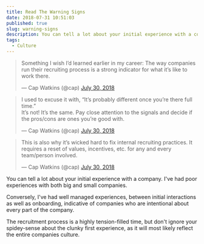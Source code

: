 ```yaml
---
title: Read The Warning Signs
date: 2018-07-31 10:51:03
published: true
slug: warning-signs
description: You can tell a lot about your initial experience with a company.
tags:
  - Culture
---
```


<blockquote class="twitter-tweet center" data-lang="en"><p lang="en" dir="ltr">Something I wish I’d learned earlier in my career: The way companies run their recruiting process is a strong indicator for what it’s like to work there.</p>&mdash; Cap Watkins (@cap) <a href="https://twitter.com/cap/status/1024016820280479744?ref_src=twsrc%5Etfw">July 30, 2018</a></blockquote>
<script async src="https://platform.twitter.com/widgets.js" charset="utf-8"></script>

<blockquote class="twitter-tweet" data-conversation="none" data-lang="en"><p lang="en" dir="ltr">I used to excuse it with, “It’s probably different once you’re there full time.”<br>It’s not! It’s the same. Pay close attention to the signals and decide if the pros/cons are ones you’re good with.</p>&mdash; Cap Watkins (@cap) <a href="https://twitter.com/cap/status/1024019026144632832?ref_src=twsrc%5Etfw">July 30, 2018</a></blockquote>
<script async src="https://platform.twitter.com/widgets.js" charset="utf-8"></script>

<blockquote class="twitter-tweet" data-conversation="none" data-lang="en"><p lang="en" dir="ltr">This is also why it’s wicked hard to fix internal recruiting practices. It requires a reset of values, incentives, etc. for any and every team/person involved.</p>&mdash; Cap Watkins (@cap) <a href="https://twitter.com/cap/status/1024019819325255680?ref_src=twsrc%5Etfw">July 30, 2018</a></blockquote>
<script async src="https://platform.twitter.com/widgets.js" charset="utf-8"></script>

You can tell a lot about your initial experience with a company.
I've had poor experiences with both big and small companies.

Conversely, I've had well managed experiences, between initial interactions as well as onboarding, indicative of companies who are intentional about every part of the company.

The recruitment process is a highly tension-filled time, but don't ignore your spidey-sense about the clunky first experience, as it will most likely reflect the entire companies culture.
